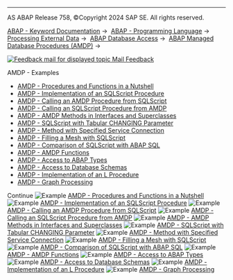   

* * *

AS ABAP Release 758, ©Copyright 2024 SAP SE. All rights reserved.

[ABAP - Keyword Documentation](https://help.sap.com/doc/abapdocu_758_index_htm/7.58/en-US/abenabap.htm) →  [ABAP - Programming Language](https://help.sap.com/doc/abapdocu_758_index_htm/7.58/en-US/abenabap_reference.htm) →  [Processing External Data](https://help.sap.com/doc/abapdocu_758_index_htm/7.58/en-US/abenabap_language_external_data.htm) →  [ABAP Database Access](https://help.sap.com/doc/abapdocu_758_index_htm/7.58/en-US/abendb_access.htm) →  [ABAP Managed Database Procedures (AMDP)](https://help.sap.com/doc/abapdocu_758_index_htm/7.58/en-US/abenamdp.htm) → 

 [![](Mail.gif?object=Mail.gif "Feedback mail for displayed topic") Mail Feedback](mailto:f1_help@sap.com?subject=Feedback%20on%20ABAP%20Documentation&body=Document:%20AMDP%20-%20Examples%2C%20ABENAMDP_ABEXAS%2C%20758%0D%0A%0D%0AError:%0D%0A%0D%0A%0D%0A%0D%0ASuggestion%20for%20improvement:)

AMDP - Examples

-   [AMDP - Procedures and Functions in a Nutshell](https://help.sap.com/doc/abapdocu_758_index_htm/7.58/en-US/abensheet_amdp_abexa.htm)
-   [AMDP - Implementation of an SQLScript Procedure](https://help.sap.com/doc/abapdocu_758_index_htm/7.58/en-US/abenamdp_abexa.htm)
-   [AMDP - Calling an AMDP Procedure from SQLScript](https://help.sap.com/doc/abapdocu_758_index_htm/7.58/en-US/abenamdp_call_amdp_abexa.htm)
-   [AMDP - Calling an SQLScript Procedure from AMDP](https://help.sap.com/doc/abapdocu_758_index_htm/7.58/en-US/abenamdp_call_abexa.htm)
-   [AMDP - AMDP Methods in Interfaces and Superclasses](https://help.sap.com/doc/abapdocu_758_index_htm/7.58/en-US/abenamdp_polymorphism_abexa.htm)
-   [AMDP - SQLScript with Tabular CHANGING Parameter](https://help.sap.com/doc/abapdocu_758_index_htm/7.58/en-US/abenamdp_changing_abexa.htm)
-   [AMDP - Method with Specified Service Connection](https://help.sap.com/doc/abapdocu_758_index_htm/7.58/en-US/abenamdp_connection_abexa.htm)
-   [AMDP - Filling a Mesh with SQLScript](https://help.sap.com/doc/abapdocu_758_index_htm/7.58/en-US/abenmesh_amdp_abexa.htm)
-   [AMDP - Comparison of SQLScript with ABAP SQL](https://help.sap.com/doc/abapdocu_758_index_htm/7.58/en-US/abenamdp_vs_abap_sql_abexa.htm)
-   [AMDP - AMDP Functions](https://help.sap.com/doc/abapdocu_758_index_htm/7.58/en-US/abenamdp_functions_abexa.htm)
-   [AMDP - Access to ABAP Types](https://help.sap.com/doc/abapdocu_758_index_htm/7.58/en-US/abenamdp_abap_types_abexa.htm)
-   [AMDP - Access to Database Schemas](https://help.sap.com/doc/abapdocu_758_index_htm/7.58/en-US/abenamdp_db_schema_abexa.htm)
-   [AMDP - Implementation of an L Procedure](https://help.sap.com/doc/abapdocu_758_index_htm/7.58/en-US/abenamdp_l_abexa.htm)
-   [AMDP - Graph Processing](https://help.sap.com/doc/abapdocu_758_index_htm/7.58/en-US/abenamdp_graph_abexa.htm)

Continue
![Example](exa.gif "Example") [AMDP - Procedures and Functions in a Nutshell](https://help.sap.com/doc/abapdocu_758_index_htm/7.58/en-US/abensheet_amdp_abexa.htm)
![Example](exa.gif "Example") [AMDP - Implementation of an SQLScript Procedure](https://help.sap.com/doc/abapdocu_758_index_htm/7.58/en-US/abenamdp_abexa.htm)
![Example](exa.gif "Example") [AMDP - Calling an AMDP Procedure from SQLScript](https://help.sap.com/doc/abapdocu_758_index_htm/7.58/en-US/abenamdp_call_amdp_abexa.htm)
![Example](exa.gif "Example") [AMDP - Calling an SQLScript Procedure from AMDP](https://help.sap.com/doc/abapdocu_758_index_htm/7.58/en-US/abenamdp_call_abexa.htm)
![Example](exa.gif "Example") [AMDP - AMDP Methods in Interfaces and Superclasses](https://help.sap.com/doc/abapdocu_758_index_htm/7.58/en-US/abenamdp_polymorphism_abexa.htm)
![Example](exa.gif "Example") [AMDP - SQLScript with Tabular CHANGING Parameter](https://help.sap.com/doc/abapdocu_758_index_htm/7.58/en-US/abenamdp_changing_abexa.htm)
![Example](exa.gif "Example") [AMDP - Method with Specified Service Connection](https://help.sap.com/doc/abapdocu_758_index_htm/7.58/en-US/abenamdp_connection_abexa.htm)
![Example](exa.gif "Example") [AMDP - Filling a Mesh with SQLScript](https://help.sap.com/doc/abapdocu_758_index_htm/7.58/en-US/abenmesh_amdp_abexa.htm)
![Example](exa.gif "Example") [AMDP - Comparison of SQLScript with ABAP SQL](https://help.sap.com/doc/abapdocu_758_index_htm/7.58/en-US/abenamdp_vs_abap_sql_abexa.htm)
![Example](exa.gif "Example") [AMDP - AMDP Functions](https://help.sap.com/doc/abapdocu_758_index_htm/7.58/en-US/abenamdp_functions_abexa.htm)
![Example](exa.gif "Example") [AMDP - Access to ABAP Types](https://help.sap.com/doc/abapdocu_758_index_htm/7.58/en-US/abenamdp_abap_types_abexa.htm)
![Example](exa.gif "Example") [AMDP - Access to Database Schemas](https://help.sap.com/doc/abapdocu_758_index_htm/7.58/en-US/abenamdp_db_schema_abexa.htm)
![Example](exa.gif "Example") [AMDP - Implementation of an L Procedure](https://help.sap.com/doc/abapdocu_758_index_htm/7.58/en-US/abenamdp_l_abexa.htm)
![Example](exa.gif "Example") [AMDP - Graph Processing](https://help.sap.com/doc/abapdocu_758_index_htm/7.58/en-US/abenamdp_graph_abexa.htm)